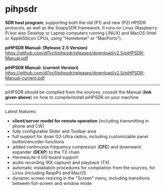 # pihpsdr
**SDR host program**,
supporting both the old (P1) and new (P2) HPSDR protocols, as well as the SoapySDR framework.
It runs on Linux (Raspberry Pi but also Desktop or Laptop computers running LINUX) and MacOS (Intel or AppleSilicon CPUs, using  "Homebrew" or "MacPorts").

**piHPSDR Manual: (Release 2.5 Version)** https://github.com/dl1ycf/pihpsdr/releases/download/v2.5/piHPSDR-Manual.pdf

**piHPSDR Manual: (current Version)** https://github.com/dl1ycf/pihpsdr/releases/download/v2.5/piHPSDR-Manual-current.pdf

***
piHPSDR should be compiled from the sources, consult the Manual (**link given above**) on how to compile/install piHPSDR on your machine
***

Latest features:

- **client/server model for remote operation** (including transmitting in phone and CW)
- fully configurable Slider and Toolbar area
- full support for Anan G2-Ultra radios, including customizable panel button/encoder functions
- added continuous frequency compressor (**CFC**) and downward expander (**DEXP**) to the TX chain
- HermesLite-II I/O-board support
- audio recording (RX capture) and playback (TX)
- automatic installation procedures for compilation from the sources, for Linux (including RaspPi) and MacOS
- dynamic screen resizing in the "Screen" menu, including transitions
  between full-screen and window mode




